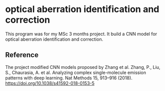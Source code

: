 # optical aberration identification and correction
This program was for my MSc 3 months project. It build a CNN model for optical aberration identification and correction.
## Reference
The project modified CNN models proposed by Zhang et al.
Zhang, P., Liu, S., Chaurasia, A. et al. Analyzing complex single-molecule emission patterns with deep learning. Nat Methods 15, 913–916 (2018). https://doi.org/10.1038/s41592-018-0153-5
